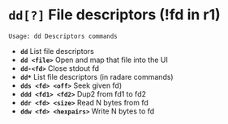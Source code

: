 <!-- TITLE: dd -->

#  **`dd[?]`** File descriptors (!fd in r1)


```text
Usage: dd Descriptors commands
```


- **`dd`** List file descriptors
- **`dd <file>`** Open and map that file into the UI
- **`dd-<fd>`** Close stdout fd
- **`dd*`** List file descriptors (in radare commands)
- **`dds <fd> <off>`** Seek given fd)
- **`ddd <fd1> <fd2>`** Dup2 from fd1 to fd2
- **`ddr <fd> <size>`** Read N bytes from fd
- **`ddw <fd> <hexpairs>`** Write N bytes to fd